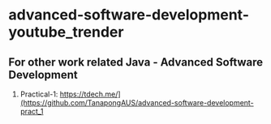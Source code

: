 ﻿# advanced-software-development-youtube_trender

## For other work related Java - Advanced Software Development
1.  Practical-1: https://tdech.me/](https://github.com/TanapongAUS/advanced-software-development-pract_1
